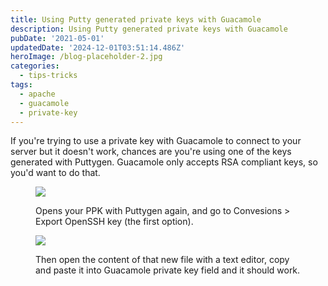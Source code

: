 ```yaml
---
title: Using Putty generated private keys with Guacamole
description: Using Putty generated private keys with Guacamole
pubDate: '2021-05-01'
updatedDate: '2024-12-01T03:51:14.486Z'
heroImage: /blog-placeholder-2.jpg
categories:
  - tips-tricks
tags:
  - apache
  - guacamole
  - private-key
---
```


If you're trying to use a private key with Guacamole to connect to your server but it doesn't work, chances are you're using one of the keys generated with Puttygen. Guacamole only accepts RSA compliant keys, so you'd want to do that.

<figure>

![](/blog-placeholder-2.jpg)

<figcaption>

Opens your PPK with Puttygen again, and go to Convesions > Export OpenSSH key (the first option).

</figcaption>

</figure>

<figure>

![](/blog-placeholder-3.jpg)

<figcaption>

Then open the content of that new file with a text editor, copy and paste it into Guacamole private key field and it should work.

</figcaption>

</figure>
